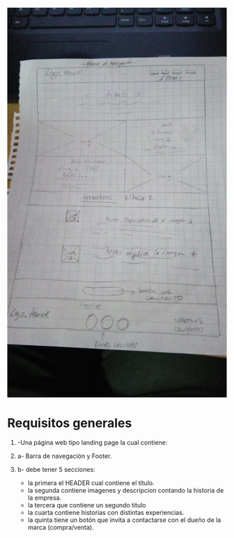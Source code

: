 
![](imagenes/maqueta.jpg)

# Requisitos generales
1. -Una página web tipo landing page la cual contiene:
1. a- Barra de navegación y Footer.
1. b- debe tener 5 secciones:

	- la primera el HEADER cual contiene el título.
	- la segunda contiene imagenes y descripcion contando la historia de la empresa.
	- la tercera que contiene un segundo titulo
	- la cuarta contiene historias con distintas experiencias.
	- la quinta tiene un botón que invita a contactarse con el dueño de la marca (compra/venta).



